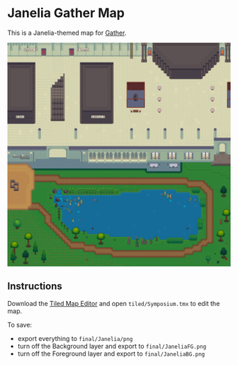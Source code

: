 # Janelia Gather Map

This is a Janelia-themed map for [Gather](https://gather.town).

![Map](final/Janelia.png)

## Instructions

Download the [Tiled Map Editor](https://www.mapeditor.org/) and open `tiled/Symposium.tmx` to edit the map. 

To save:
* export everything to `final/Janelia/png`
* turn off the Background layer and export to `final/JaneliaFG.png`
* turn off the Foreground layer and export to `final/JaneliaBG.png`

